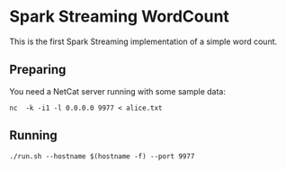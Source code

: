 # Spark Streaming WordCount

This is the first Spark Streaming implementation of a simple word count.

## Preparing

You need a NetCat server running with some sample data:

    nc  -k -i1 -l 0.0.0.0 9977 < alice.txt

## Running

    ./run.sh --hostname $(hostname -f) --port 9977

